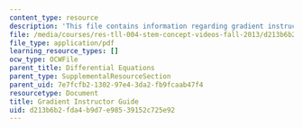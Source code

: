 ```yaml
---
content_type: resource
description: 'This file contains information regarding gradient instructor guide. '
file: /media/courses/res-tll-004-stem-concept-videos-fall-2013/d213b6b2fda4b9d7e98539152c725e92_MITRES_TLL-004F13_GrdGuide.pdf
file_type: application/pdf
learning_resource_types: []
ocw_type: OCWFile
parent_title: Differential Equations
parent_type: SupplementalResourceSection
parent_uid: 7e7fcfb2-1302-97e4-3da2-fb9fcaab47f4
resourcetype: Document
title: Gradient Instructor Guide
uid: d213b6b2-fda4-b9d7-e985-39152c725e92
---
```

